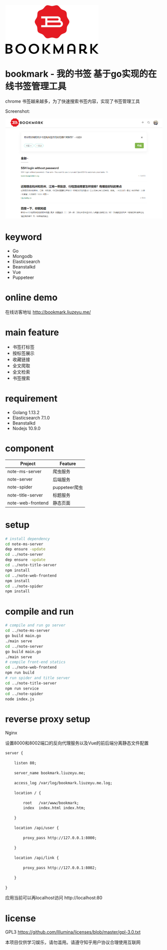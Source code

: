 ![image](https://raw.githubusercontent.com/logonod/bookmark/master/note-web-frontend/public/images/logo-icon.png)

# bookmark - 我的书签 基于go实现的在线书签管理工具

chrome 书签越来越多，为了快速搜索书签内容，实现了书签管理工具

Screenshot:

![image](https://raw.githubusercontent.com/logonod/bookmark/master/images/bookmark.png)

# keyword

* Go
* Mongodb
* Elasticsearch
* Beanstalkd
* Vue
* Puppeteer

# online demo

在线访客地址 http://bookmark.liuzeyu.me/

# main feature

- 书签打标签
- 按标签展示
- 收藏链接
- 全文爬取
- 全文检索
- 书签搜索

# requirement

- Golang 1.13.2
- Elasticsearch 7.1.0
- Beanstalkd
- Nodejs 10.9.0

# component

| Project | Feature |
|--|--|
| note-ms-server | 爬虫服务 |
| note-server | 后端服务 |
| note-spider | puppeteer爬虫 |
| note-title-server | 标题服务 |
| note-web-frontend | 静态页面 |

# setup

```bash
# install dependency
cd note-ms-server
dep ensure -update
cd ../note-server
dep ensure -update
cd ../note-title-server
npm install
cd ../note-web-frontend
npm install
cd ../note-spider
npm install
```

# compile and run
```bash
# compile and run go server
cd ../note-ms-server
go build main.go
./main serve
cd ../note-server
go build main.go
./main serve
# compile front-end statics
cd ../note-web-frontend
npm run build
# run spider and title server
cd ../note-title-server
npm run service
cd ../note-spider
node index.js
```

# reverse proxy setup

<summary>Nginx</summary>

设置8000和8002端口的反向代理服务以及Vue的前后端分离静态文件配置
```
server {

    listen 80;

    server_name bookmark.liuzeyu.me;

    access_log /var/log/bookmark.liuzeyu.me.log;

    location / {

        root   /var/www/bookmark;
        index  index.html index.htm;

    }

    location /api/user {

        proxy_pass http://127.0.0.1:8000;

    }

    location /api/link {

        proxy_pass http://127.0.0.1:8002;

    }

}
```

</details>

应用当前可以再localhost访问 http://localhost:80

# license 

GPL3
https://github.com/Illumina/licenses/blob/master/gpl-3.0.txt

本项目仅供学习娱乐，请勿滥用。请遵守知乎用户协议合理使用互联网

